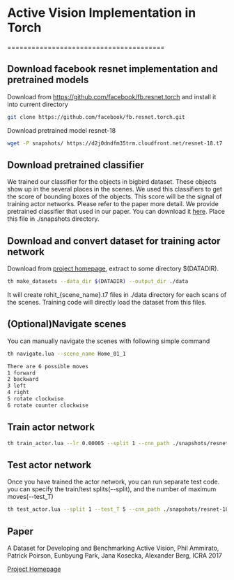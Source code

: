 # Active Vision Implementation in Torch
=======================================

## Download facebook resnet implementation and pretrained models
Download from https://github.com/facebook/fb.resnet.torch and install it into current directory
```bash
git clone https://github.com/facebook/fb.resnet.torch.git
```

Download pretrained model resnet-18
```bash
wget -P snapshots/ https://d2j0dndfm35trm.cloudfront.net/resnet-18.t7
```

## Download pretrained classifier
We trained our classifier for the objects in bigbird dataset. These objects show up in the several places in the scenes. We used this classifiers to get the score of bounding boxes of the objects. This score will be the signal of training actor networks. Please refer to the paper more detail. We provide pretrained classifier that used in our paper. You can download it [here](https://drive.google.com/file/d/0B-r7apOz1BHASl94aVhDTkVqRHc/view?usp=sharing). Place this file in ./snapshots directory.

## Download and convert dataset for training actor network
Download from [project homepage](http://cs.unc.edu/~ammirato/active_vision_dataset_website), extract to some directory $(DATADIR). 
```bash
th make_datasets --data_dir $(DATADIR) --output_dir ./data
```
It will create rohit_{scene_name}.t7 files in ./data directory for each scans of the scenes. Training code will directly load the dataset from this files.

## (Optional)Navigate scenes
You can manually navigate the scenes with following simple command
```bash
th navigate.lua --scene_name Home_01_1
```
```bash
There are 6 possible moves
1 forward
2 backward
3 left
4 right
5 rotate clockwise
6 rotate counter clockwise
```

## Train actor network
```bash
th train_actor.lua --lr 0.00005 --split 1 --cnn_path ./snapshots/resnet-18.t7
```

## Test actor network
Once you have trained the actor network, you can run separate test code. you can specify the train/test splits(--split), and the number of maximum moves(--test_T)
```bash
th test_actor.lua --split 1 --test_T 5 --cnn_path ./snapshots/resnet-18.t7 2>&1 | tee split1.log
```

## Paper
A Dataset for Developing and Benchmarking Active Vision, Phil Ammirato, Patrick Poirson, Eunbyung Park, Jana Kosecka, Alexander Berg, ICRA 2017

[Project Homepage](http://cs.unc.edu/~ammirato/active_vision_dataset_website)
